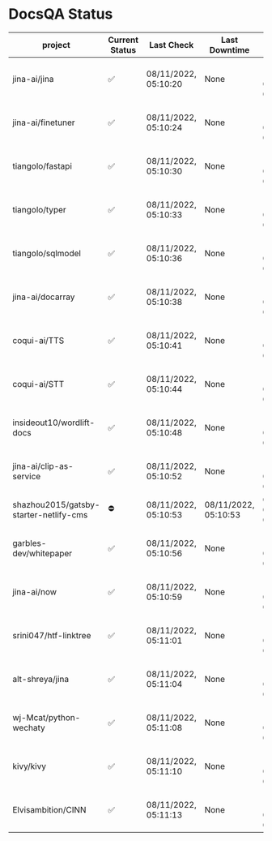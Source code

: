 # DocsQA Status

|               project                |Current Status|     Last Check     |   Last Downtime    |              % Uptime              |
|--------------------------------------|--------------|--------------------|--------------------|------------------------------------|
|jina-ai/jina                          |✅            |08/11/2022, 05:10:20|None                |100.000 (since 08/11/2022, 05:10:08)|
|jina-ai/finetuner                     |✅            |08/11/2022, 05:10:24|None                |100.000 (since 08/11/2022, 05:10:08)|
|tiangolo/fastapi                      |✅            |08/11/2022, 05:10:30|None                |100.000 (since 08/11/2022, 05:10:08)|
|tiangolo/typer                        |✅            |08/11/2022, 05:10:33|None                |100.000 (since 08/11/2022, 05:10:08)|
|tiangolo/sqlmodel                     |✅            |08/11/2022, 05:10:36|None                |100.000 (since 08/11/2022, 05:10:08)|
|jina-ai/docarray                      |✅            |08/11/2022, 05:10:38|None                |100.000 (since 08/11/2022, 05:10:08)|
|coqui-ai/TTS                          |✅            |08/11/2022, 05:10:41|None                |100.000 (since 08/11/2022, 05:10:08)|
|coqui-ai/STT                          |✅            |08/11/2022, 05:10:44|None                |100.000 (since 08/11/2022, 05:10:08)|
|insideout10/wordlift-docs             |✅            |08/11/2022, 05:10:48|None                |100.000 (since 08/11/2022, 05:10:08)|
|jina-ai/clip-as-service               |✅            |08/11/2022, 05:10:52|None                |100.000 (since 08/11/2022, 05:10:08)|
|shazhou2015/gatsby-starter-netlify-cms|⛔️           |08/11/2022, 05:10:53|08/11/2022, 05:10:53|0.000 (since 08/11/2022, 05:10:08)  |
|garbles-dev/whitepaper                |✅            |08/11/2022, 05:10:56|None                |100.000 (since 08/11/2022, 05:10:08)|
|jina-ai/now                           |✅            |08/11/2022, 05:10:59|None                |100.000 (since 08/11/2022, 05:10:08)|
|srini047/htf-linktree                 |✅            |08/11/2022, 05:11:01|None                |100.000 (since 08/11/2022, 05:10:08)|
|alt-shreya/jina                       |✅            |08/11/2022, 05:11:04|None                |100.000 (since 08/11/2022, 05:10:08)|
|wj-Mcat/python-wechaty                |✅            |08/11/2022, 05:11:08|None                |100.000 (since 08/11/2022, 05:10:08)|
|kivy/kivy                             |✅            |08/11/2022, 05:11:10|None                |100.000 (since 08/11/2022, 05:10:08)|
|Elvisambition/CINN                    |✅            |08/11/2022, 05:11:13|None                |100.000 (since 08/11/2022, 05:10:08)|
